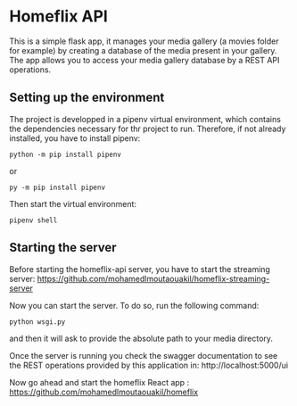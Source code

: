 # Homeflix API
This is a simple flask app, it manages your media gallery (a movies folder for example) by creating a database of the media present in your gallery. The app allows you to access your media gallery database by a REST API operations.

## Setting up the environment
The project is developped in a pipenv virtual environment, which contains the dependencies necessary for thr project to run. Therefore, if not already installed, you have to install pipenv:
```
python -m pip install pipenv
```
or
```
py -m pip install pipenv
```
Then start the virtual environment:
```
pipenv shell
```
## Starting the server
Before starting the homeflix-api server, you have to start the streaming server: https://github.com/mohamedlmoutaouakil/homeflix-streaming-server

Now you can start the server. To do so, run the following command:
```
python wsgi.py
```
and then it will ask to provide the absolute path to your media directory.

Once the server is running you check the swagger documentation to see the REST operations provided by this application in: http://localhost:5000/ui

Now go ahead and start the homeflix React app : https://github.com/mohamedlmoutaouakil/homeflix